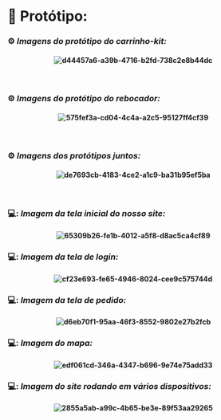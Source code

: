#  :robot:  **Protótipo:**

### :gear: *Imagens do protótipo do carrinho-kit:* 
<h4 align="center"> 
  
![d44457a6-a39b-4716-b2fd-738c2e8b44dc](https://github.com/user-attachments/assets/987c03bf-3c64-4317-b7ab-c952faf5815e)
</h4> 

<br>

### :gear: *Imagens do protótipo do rebocador:* 

<h4 align="center"> 

  ![575fef3a-cd04-4c4a-a2c5-95127ff4cf39](https://github.com/user-attachments/assets/576cf5c4-7f33-48fe-a03f-b03e9d37d198)
</h4>
<br>

### :gear: *Imagens dos protótipos juntos:* 
<h4 align="center">
  
![de7693cb-4183-4ce2-a1c9-ba31b95ef5ba](https://github.com/user-attachments/assets/e32a0482-c4bb-4818-965d-55693baf5637)
</h4>
<br>

### 💻: *Imagem da tela inicial do nosso site:* 
<h4 align="center">
  
![65309b26-fe1b-4012-a5f8-d8ac5ca4cf89](https://github.com/user-attachments/assets/eb356cac-0216-4915-ab05-dc5d446a1c62)
</h4>

### 💻: *Imagem da tela de login:* 
<h4 align="center">
  
![cf23e693-fe65-4946-8024-cee9c575744d](https://github.com/user-attachments/assets/b8decb4e-6483-44cc-9022-f9ce80737461)
</h4>

### 💻: *Imagem da tela de pedido:*

<h4 align="center">
  
  ![d6eb70f1-95aa-46f3-8552-9802e27b2fcb](https://github.com/user-attachments/assets/ac46ba02-a32a-4bbe-9b12-0802522ea379)
</h4>

### 💻: *Imagem do mapa:*

<h4 align="center">
  
  ![edf061cd-346a-4347-b696-9e74e75add33](https://github.com/user-attachments/assets/b01bedd5-30aa-44f2-ac2d-8febdf7ff908)
</h4>

### 💻: *Imagem do site rodando em vários dispositivos:*

<h4 align="center">
  
![2855a5ab-a99c-4b65-be3e-89f53aa29265](https://github.com/user-attachments/assets/b4d845ba-4236-438a-902c-3bc516e45e97)
</h4>
